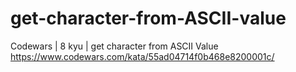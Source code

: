 # get-character-from-ASCII-value
Codewars | 8 kyu | get character from ASCII Value
https://www.codewars.com/kata/55ad04714f0b468e8200001c/
